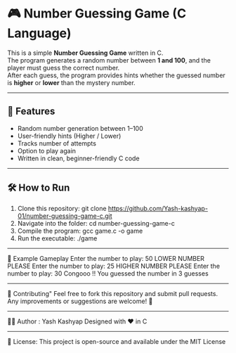 # 🎮 Number Guessing Game (C Language)

This is a simple **Number Guessing Game** written in C.  
The program generates a random number between **1 and 100**, and the player must guess the correct number.  
After each guess, the program provides hints whether the guessed number is **higher** or **lower** than the mystery number.

--------------------------

## 📌 Features
- Random number generation between 1–100
- User-friendly hints (Higher / Lower)
- Tracks number of attempts
- Option to play again
- Written in clean, beginner-friendly C code
  
--------------------------

## 🛠️ How to Run
1. Clone this repository:
   git clone https://github.com/Yash-kashyap-01/number-guessing-game-c.git
2. Navigate into the folder:
   cd number-guessing-game-c
3. Compile the program:
   gcc game.c -o game
4. Run the executable:
   ./game
   
--------------------------  

📸 Example Gameplay
Enter the number to play:
50
LOWER NUMBER PLEASE
Enter the number to play:
25
HIGHER NUMBER PLEASE
Enter the number to play:
30
Congooo !!
You guessed the number in 3 guesses

--------------------------

🤝 Contributing"
Feel free to fork this repository and submit pull requests.
Any improvements or suggestions are welcome! 🚀

--------------------------

👨‍💻 Author :
Yash Kashyap
Designed with ❤️ in C

--------------------------

📜 License:
This project is open-source and available under the MIT License
